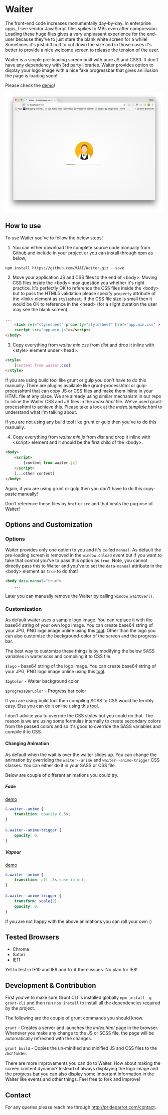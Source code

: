 # Waiter

The front-end code increases monumentally day-by-day. In enterprise apps, I see vendor JavaScript files spikes to MBs even after compression. Loading these huge files gives a very unpleasant experience for the end-user because they've to just stare the blank white screen for a while! Sometimes it's just difficult to cut down the size and in those cases it's better to provide a nice welcome screen to release the tension of the user.
 
Waiter is a simple pre-loading screen built with pure JS and CSS3. It don't have any dependency with 3rd party libraries. Waiter provides option to display your logo image with a nice fake progressbar that gives an illusion the page is loading soon!
 
Please check the [demo](http://prideparrot.com/demos/waiter/demo1.html)!

![Waiter](https://raw.githubusercontent.com/VJAI/Waiter/master/images/waiter.png)

## How to use

To use Waiter you've to follow the below steps!

1) You can either download the complete source code manually from Github and include in your project or you can install through npm as below,

```shell
npm install https://github.com/VJAI/Waiter.git --save
```

2) Move your application JS and CSS files to the end of &lt;body&gt;. Moving CSS files inside the &lt;body&gt; may question you whether it's right practice. It's perfectly OK to reference the CSS files inside the &lt;body&gt; but to pass the HTML5 validation please specify `property` attribute of the &lt;link&gt; element as `stylesheet`. If the CSS file size is small then it would be OK to reference in the &lt;head&gt; (for a slight duration the user may see the blank screen).

```html
...    
    <link rel="stylesheet" property="stylesheet" href="app.min.css" >
    <script src="app.min.js"></script>
</body>
```

3) Copy everything from *waiter.min.css* from *dist* and drop it inline with &lt;style&gt; element under &lt;head&gt;.

```html
<style>
    [content from waiter.css]
</style>
```

If you are using build tool like grunt or gulp you don't have to do this manually. There are plugins available like grunt-processhtml or gulp-processhtml that can copy JS or CSS files and make them inline in your HTML file at any place. We are already using similar mechanism in our repo to inline the Waiter CSS and JS files in the *index.html* file. We've used grunt-processhtml to achieve this. Please take a look at the *index.template.html* to understand what I'm talking about.

If you are not using any build tool like grunt or gulp then you've to do this manually.

4) Copy everything from *waiter.min.js* from *dist*  and drop it inline with &lt;script&gt; element and it should be the first child of the &lt;body&gt;.

```html
<body>
    <script>
        [content from waiter.js]
    </script>
    [...other content]
</body>
```

Again, if you are using grunt or gulp then you don't have to do this copy-paste manually!

Don't reference these files by `href` or `src` and that beats the purpose of Waiter!

## Options and Customization 

### Options

Waiter provides only one option to you and it's called `manual`. As default the pre-loading screen is removed in the `window.onload` event but if you want to take that control you've to pass this option as `true`. Note, you cannot directly pass this to Waiter and you've to set the `data-manual` attribute in the &lt;body&gt; element as `true` to do that!

```html
<body data-manual="true">
    ...
```

Later you can manually remove the Waiter by calling `window.waitOver()`.

### Customization

As default waiter uses a sample logo image. You can replace it with the base64 string of your own logo image. You can create base64 string of your JPG, PNG logo image online using this [tool](https://www.base64-image.de/). Other than the logo you can also customize the background-color of the screen and the progress-bar.

The best way to customize these things is by modifying the below SASS variables in waiter.scss and compiling it to CSS file. 

`$logo` - base64 string of the logo image. You can create base64 string of your JPG, PNG logo image online using this [tool](https://www.base64-image.de/).

`$bgColor` - Waiter background color

`$progressBarColor` - Progress bar color

If you are using build tool then compiling SCSS to CSS would be terribly easy. Else you can do it online using this [tool](http://beautifytools.com/scss-compiler.php).

I don't advice you to override the CSS styles but you could do that. The reason is we are using some formulas internally to create secondary colors from the passed colors and so it's good to override the SASS variables and compile it to CSS.

#### Changing Animation

As default when the wait is over the waiter slides up. You can change the animation by overriding the `waiter--anime` and `waiter--anime-trigger` CSS classes. You can either do it in your SASS or CSS file.

Below are couple of different animations you could try.

##### Fade 
[demo](http://prideparrot.com/demos/waiter/demo2.html)

```css
&.waiter--anime {
    transition: opacity 0.5s;
}   

&.waiter--anime-trigger {
    opacity: 0;
}
```

##### Vapour
[demo](http://prideparrot.com/demos/waiter/demo3.html)

```css
&.waiter--anime {
    transition: all .5s ease-in-out;
}   

&.waiter--anime-trigger {
    transform: scale(2);
    opacity: 0;
}
```

If you are not happy with the above animations you can roll your own :)

## Tested Browsers

- Chrome
- Safari
- IE11

Yet to test in IE10 and IE9 and fix if there issues. No plan for IE8!

## Development & Contribution

First you've to make sure Grunt CLI is installed globally `npm install -g grunt-cli` and then run `npm install` to install all the dependencies required by the project.

The following are the couple of grunt commands you should know.

`grunt` - Creates a server and launches the *index.html* page in the browser. Whenever you make any change to the JS or SCSS file, the page will be automatically refreshed with the changes.

`grunt build` - Copies the un-minified and minified JS and CSS files to the *dist* folder.

There are more improvements you can do to Waiter. How about making the screen content dynamic? Instead of always displaying the logo image and the progress bar you can also display some important information in the Waiter like events and other things. Feel free to fork and improve!

## Contact

For any queries please reach me through http://prideparrot.com/contact.